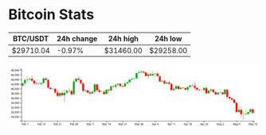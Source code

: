 # Bitcoin Stats

BTC/USDT|24h change|24h high|24h low|
|---|---|---|---|
|$29710.04|-0.97%|$31460.00|$29258.00|

<img src="./chart.svg">
